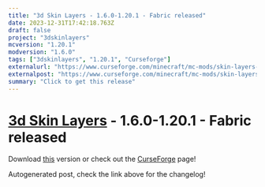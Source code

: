 ```yaml
---
title: "3d Skin Layers - 1.6.0-1.20.1 - Fabric released"
date: 2023-12-31T17:42:18.763Z
draft: false
project: "3dskinlayers"
mcversion: "1.20.1"
modversion: "1.6.0"
tags: ["3dskinlayers", "1.20.1", "Curseforge"]
externalurl: "https://www.curseforge.com/minecraft/mc-mods/skin-layers-3d/files/4997343"
externalpost: "https://www.curseforge.com/minecraft/mc-mods/skin-layers-3d/files/4997343"
summary: "Click to get this release"
---
```

# [3d Skin Layers](/project/3dskinlayers) - 1.6.0-1.20.1 - Fabric released
Download [this](https://www.curseforge.com/minecraft/mc-mods/skin-layers-3d/files/4997343) version or check out the [CurseForge](https://www.curseforge.com/minecraft/mc-mods/skin-layers-3d) page!

Autogenerated post, check the link above for the changelog!
